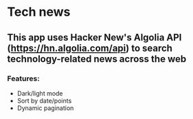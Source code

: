 # Tech news

## This app uses Hacker New's Algolia API (https://hn.algolia.com/api) to search technology-related news across the web

### Features:

- Dark/light mode
- Sort by date/points
- Dynamic pagination
